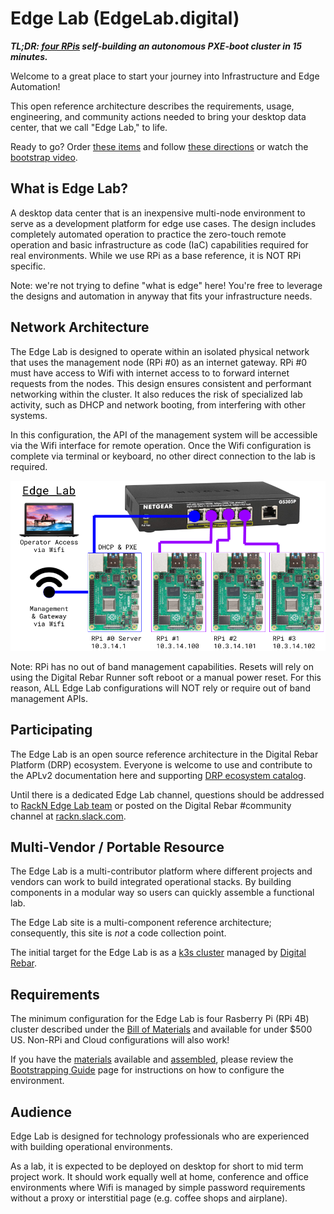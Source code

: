 Edge Lab (EdgeLab.digital)
============

***TL;DR: [four RPis](bill_of_materials.md) self-building an autonomous PXE-boot cluster in 15 minutes.***

Welcome to a great place to start your journey into Infrastructure and Edge Automation!

This open reference architecture describes the requirements, usage, engineering, and community actions needed to bring your desktop data center, that we call "Edge Lab," to life.

Ready to go?  Order [these items](bill_of_materials.md) and follow [these directions](assembly.md) or watch the [bootstrap video](https://youtu.be/Zb6_HRZxsIo).

What is Edge Lab?
-----

A desktop data center that is an inexpensive multi-node environment to serve as a development platform for edge use cases. The design includes completely automated operation to practice the zero-touch remote operation and basic infrastructure as code (IaC) capabilities required for real environments. While we use RPi as a base reference, it is NOT RPi specific.

Note: we're not trying to define "what is edge" here!  You're free to leverage the designs and automation in anyway that fits your infrastructure needs.

Network Architecture
----

The Edge Lab is designed to operate within an isolated physical network that uses the management node (RPi #0) as an internet gateway.  RPi #0 must have access to Wifi with internet access to to forward internet requests from the nodes.  This design ensures consistent and performant networking within the cluster.  It also reduces the risk of specialized lab activity, such as DHCP and network booting, from interfering with other systems.

In this configuration, the API of the management system will be accessible via the Wifi interface for remote operation.  Once the Wifi configuration is complete via terminal or keyboard, no other direct connection to the lab is required.

[![Edge Lab Network Architecture (click for video)](images/architecture.png)](https://youtu.be/Zb6_HRZxsIo)

Note: RPi has no out of band management capabilities.  Resets will rely on using the Digital Rebar Runner soft reboot or a manual power reset.  For this reason, ALL Edge Lab configurations will NOT rely or require out of band management APIs.

Participating
-----

The Edge Lab is an open source reference architecture in the Digital Rebar Platform (DRP) ecosystem.   Everyone is welcome to use and contribute to the APLv2 documentation here and supporting [DRP ecosystem catalog](https://github.com/digitalrebar/provision-content).

Until there is a dedicated Edge Lab channel, questions should be addressed to [RackN Edge Lab team](mailto:edgelab@rackn.com) or posted on the Digital Rebar #community channel at [rackn.slack.com](http://rackn.com/support/slack).

Multi-Vendor / Portable Resource
----

The Edge Lab is a multi-contributor platform where different projects and vendors can work to build integrated operational stacks. By building components in a modular way so users can quickly assemble a functional lab.

The Edge Lab site is a multi-component reference architecture; consequently, this site is *not* a code collection point.

The initial target for the Edge Lab is as a [k3s cluster](https://k3s.io/) managed by [Digital Rebar](https://rebar.digital).

Requirements
---

The minimum configuration for the Edge Lab is four Rasberry Pi (RPi 4B) cluster described under the [Bill of Materials](bill_of_materials.md) and available for under $500 US.  Non-RPi and Cloud configurations will also work!

If you have the [materials](bill_of_materials.md) available and [assembled](assembly.md), please review the [Bootstrapping Guide](bootstrapping.md) page for instructions on how to configure the environment.

Audience
----

Edge Lab is designed for technology professionals who are experienced with building operational environments.

As a lab, it is expected to be deployed on desktop for short to mid term project work.  It should work equally well at home, conference and office environments where Wifi is managed by simple password requirements without a proxy or interstitial page (e.g. coffee shops and airplane). 
